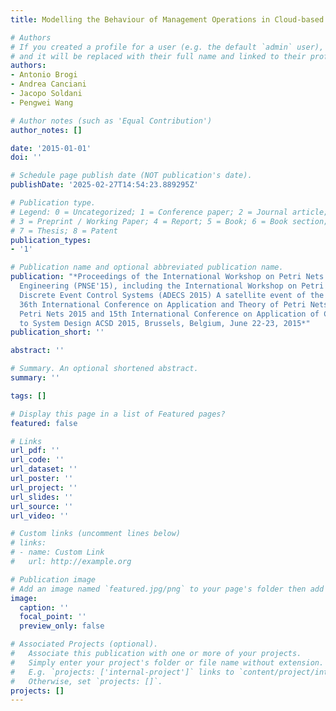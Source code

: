 ```yaml
---
title: Modelling the Behaviour of Management Operations in Cloud-based Applications

# Authors
# If you created a profile for a user (e.g. the default `admin` user), write the username (folder name) here
# and it will be replaced with their full name and linked to their profile.
authors:
- Antonio Brogi
- Andrea Canciani
- Jacopo Soldani
- Pengwei Wang

# Author notes (such as 'Equal Contribution')
author_notes: []

date: '2015-01-01'
doi: ''

# Schedule page publish date (NOT publication's date).
publishDate: '2025-02-27T14:54:23.889295Z'

# Publication type.
# Legend: 0 = Uncategorized; 1 = Conference paper; 2 = Journal article;
# 3 = Preprint / Working Paper; 4 = Report; 5 = Book; 6 = Book section;
# 7 = Thesis; 8 = Patent
publication_types:
- '1'

# Publication name and optional abbreviated publication name.
publication: "*Proceedings of the International Workshop on Petri Nets and Software
  Engineering (PNSE'15), including the International Workshop on Petri Nets for Adaptive
  Discrete Event Control Systems (ADECS 2015) A satellite event of the conferences:
  36th International Conference on Application and Theory of Petri Nets and Concurrency
  Petri Nets 2015 and 15th International Conference on Application of Concurrency
  to System Design ACSD 2015, Brussels, Belgium, June 22-23, 2015*"
publication_short: ''

abstract: ''

# Summary. An optional shortened abstract.
summary: ''

tags: []

# Display this page in a list of Featured pages?
featured: false

# Links
url_pdf: ''
url_code: ''
url_dataset: ''
url_poster: ''
url_project: ''
url_slides: ''
url_source: ''
url_video: ''

# Custom links (uncomment lines below)
# links:
# - name: Custom Link
#   url: http://example.org

# Publication image
# Add an image named `featured.jpg/png` to your page's folder then add a caption below.
image:
  caption: ''
  focal_point: ''
  preview_only: false

# Associated Projects (optional).
#   Associate this publication with one or more of your projects.
#   Simply enter your project's folder or file name without extension.
#   E.g. `projects: ['internal-project']` links to `content/project/internal-project/index.md`.
#   Otherwise, set `projects: []`.
projects: []
---
```


<!-- Add the **full text** or **supplementary notes** for the publication here using Markdown formatting. -->
